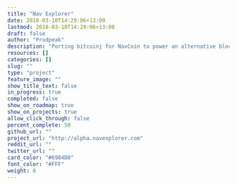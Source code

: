 ```yaml
---
title: "Nav Explorer"
date: 2018-03-10T14:29:06+13:00
lastmod: 2018-03-10T14:29:06+13:00
draft: false
author: "Prodpeak"
description: "Porting bitcoinj for NavCoin to power an alternative block explorer written in Java. This will offer redundancy if there are any issues with the current cryptoid block explorer."
resources: []
categories: []
slug: ""
type: "project"
feature_image: ""
show_title_text: false
in_progress: true
completed: false
show_on_roadmap: true
show_on_projects: true
allow_click_through: false
percent_complete: 50
github_url: ""
project_url: "http://alpha.navexplorer.com"
reddit_url: ""
twitter_url: ""
card_color: "#6984D8"
font_color: "#FFF"
weight: 0
---
```

